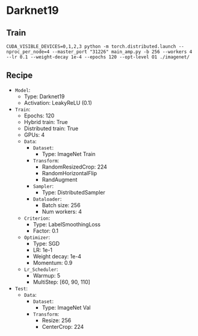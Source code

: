 
# Darknet19

## Train

```shell
CUDA_VISIBLE_DEVICES=0,1,2,3 python -m torch.distributed.launch --nproc_per_node=4 --master_port "31226" main_amp.py -b 256 --workers 4 --lr 0.1 --weight-decay 1e-4 --epochs 120 --opt-level O1 ./imagenet/
```

## Recipe

* `Model`: 
  * Type: Darknet19
  * Activation: LeakyReLU (0.1)
* `Train`:
  * Epochs: 120
  * Hybrid train: True
  * Distributed train: True
  * GPUs: 4
  * `Data`:
    * `Dataset`: 
      * Type: ImageNet Train
    * `Transform`:
      * RandomResizedCrop: 224
      * RandomHorizontalFlip
      * RandAugment
    * `Sampler`:
      * Type: DistributedSampler
    * `Dataloader`:
      * Batch size: 256
      * Num workers: 4
  * `Criterion`: 
    * Type: LabelSmoothingLoss
    * Factor: 0.1
  * `Optimizer`: 
    * Type: SGD
    * LR: 1e-1
    * Weight decay: 1e-4
    * Momentum: 0.9
  * `Lr_Scheduler`:
    * Warmup: 5
    * MultiStep: [60, 90, 110]
* `Test`:
  * `Data`:
    * `Dataset`:
      * Type: ImageNet Val
    * `Transform`:
      * Resize: 256
      * CenterCrop: 224